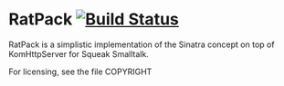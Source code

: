 RatPack [![Build Status](https://travis-ci.org/HPI-SWA-Teaching/SWT15-Project-01.svg)](https://travis-ci.org/HPI-SWA-Teaching/SWT15-Project-01)
========================
RatPack is a simplistic implementation of the Sinatra concept on top
of KomHttpServer for Squeak Smalltalk.

For licensing, see the file COPYRIGHT
